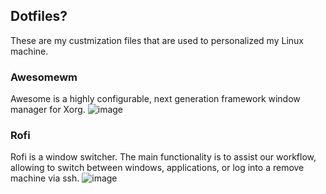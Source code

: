 
## Dotfiles?
These are my custmization files that are used to personalized my Linux machine. 

### Awesomewm
Awesome is a highly configurable, next generation framework window manager for Xorg.
![image](https://user-images.githubusercontent.com/70421906/186039379-85a0b314-76af-48a0-9906-6fe899301e97.png)

### Rofi
Rofi is a window switcher. The main functionality is to assist our workflow, allowing to switch between windows, applications, or log into a remove machine via ssh.
![image](https://user-images.githubusercontent.com/70421906/186040006-4dbad973-d8e3-4678-9eba-e887a10deaae.png)

